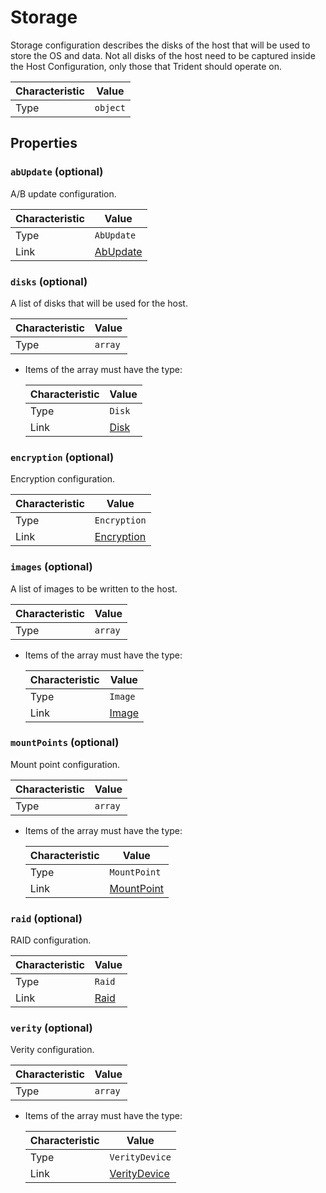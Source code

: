 <!-- THIS FILE IS AUTOMATICALLY GENERATED BY DOCBUILDER, DO NOT EDIT MANUALLY! -->

# Storage

Storage configuration describes the disks of the host that will be used to store the OS and data. Not all disks of the host need to be captured inside the Host Configuration, only those that Trident should operate on.

| Characteristic | Value    |
| -------------- | -------- |
| Type           | `object` |

## Properties

### `abUpdate` (optional)

A/B update configuration.

| Characteristic | Value                     |
| -------------- | ------------------------- |
| Type           | `AbUpdate`                |
| Link           | [AbUpdate](./AbUpdate.md) |

### `disks` (optional)

A list of disks that will be used for the host.

| Characteristic | Value   |
| -------------- | ------- |
| Type           | `array` |

- Items of the array must have the type:

   | Characteristic | Value             |
   | -------------- | ----------------- |
   | Type           | `Disk`            |
   | Link           | [Disk](./Disk.md) |

### `encryption` (optional)

Encryption configuration.

| Characteristic | Value                         |
| -------------- | ----------------------------- |
| Type           | `Encryption`                  |
| Link           | [Encryption](./Encryption.md) |

### `images` (optional)

A list of images to be written to the host.

| Characteristic | Value   |
| -------------- | ------- |
| Type           | `array` |

- Items of the array must have the type:

   | Characteristic | Value               |
   | -------------- | ------------------- |
   | Type           | `Image`             |
   | Link           | [Image](./Image.md) |

### `mountPoints` (optional)

Mount point configuration.

| Characteristic | Value   |
| -------------- | ------- |
| Type           | `array` |

- Items of the array must have the type:

   | Characteristic | Value                         |
   | -------------- | ----------------------------- |
   | Type           | `MountPoint`                  |
   | Link           | [MountPoint](./MountPoint.md) |

### `raid` (optional)

RAID configuration.

| Characteristic | Value             |
| -------------- | ----------------- |
| Type           | `Raid`            |
| Link           | [Raid](./Raid.md) |

### `verity` (optional)

Verity configuration.

| Characteristic | Value   |
| -------------- | ------- |
| Type           | `array` |

- Items of the array must have the type:

   | Characteristic | Value                             |
   | -------------- | --------------------------------- |
   | Type           | `VerityDevice`                    |
   | Link           | [VerityDevice](./VerityDevice.md) |

